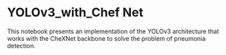 # YOLOv3_with_Chef Net
This notebook presents an implementation of the YOLOv3 architecture that works with the CheXNet backbone to solve the problem of pneumonia detection.
